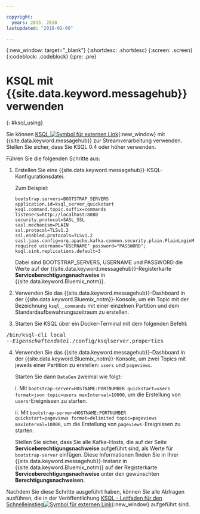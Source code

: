 ```yaml
---

copyright:
  years: 2015, 2018
lastupdated: "2018-02-06"

---
```


{:new_window: target="_blank"}
{:shortdesc: .shortdesc}
{:screen: .screen}
{:codeblock: .codeblock}
{:pre: .pre}

# KSQL mit {{site.data.keyword.messagehub}} verwenden
{: #ksql_using}

Sie können [KSQL ![Symbol für externen Link](../../icons/launch-glyph.svg "Symbol für externen Link")](https://github.com/confluentinc/ksql){:new_window} mit {{site.data.keyword.messagehub}} zur Streamverarbeitung verwenden. Stellen Sie sicher, dass Sie KSQL 0.4 oder höher verwenden. 

Führen Sie die folgenden Schritte aus:

1. Erstellen Sie eine {{site.data.keyword.messagehub}}-KSQL-Konfigurationsdatei.

    Zum Beispiel:
    ```
    bootstrap.servers=BOOTSTRAP_SERVERS
    application.id=ksql_server_quickstart
    ksql.command.topic.suffix=commands
    listeners=http://localhost:8080
    security.protocol=SASL_SSL
    sasl.mechanism=PLAIN
    ssl.protocol=TLSv1.2
    ssl.enabled.protocols=TLSv1.2
    sasl.jaas.config=org.apache.kafka.common.security.plain.PlainLoginModule required username="USERNAME" password="PASSWORD";
    ksql.sink.replications.default=3
    ```
    Dabei sind BOOTSTRAP_SERVERS, USERNAME und PASSWORD die Werte auf der {{site.data.keyword.messagehub}}-Registerkarte **Serviceberechtigungsnachweise** in
{{site.data.keyword.Bluemix_notm}}.

2. Verwenden Sie das {{site.data.keyword.messagehub}}-Dashboard in der {{site.data.keyword.Bluemix_notm}}-Konsole, um ein Topic mit der Bezeichnung <code>ksql__commands</code> mit einer einzelnen Partition und dem Standardaufbewahrungszeitraum zu erstellen.
3. Starten Sie KSQL über ein Docker-Terminal mit dem folgenden Befehl:
<pre class="pre">/bin/ksql-cli local 
--<var class="keyword varname">Eigenschaftendatei</var>./config/ksqlserver.properties
</pre>
4. Verwenden Sie das {{site.data.keyword.messagehub}}-Dashboard in der {{site.data.keyword.Bluemix_notm}}-Konsole, um zwei Topics mit jeweils einer Partition zu erstellen: <code>users</code> und <code>pageviews</code>.

    Starten Sie dann <code>DataGen</code> zweimal wie folgt:
	
    i. Mit <code>bootstrap-server=HOSTNAME:PORTNUMBER quickstart=users format=json topic=users maxInterval=10000</code>, um die Erstellung von <code>users</code>-Ereignissen zu starten.
	
    ii. Mit <code>bootstrap-server=HOSTNAME:PORTNUMBER quickstart=pageviews format=delimited topic=pageviews maxInterval=10000</code>, um die Erstellung von <code>pageviews</code>-Ereignissen zu starten.
	
	Stellen Sie sicher, dass Sie alle Kafka-Hosts, die auf der Seite **Serviceberechtigungsnachweise** aufgeführt sind, als Werte für <code>bootstrap-server</code> einfügen. Diese Informationen finden Sie in Ihrer {{site.data.keyword.messagehub}}-Instanz in {{site.data.keyword.Bluemix_notm}} auf der Registerkarte **Serviceberechtigungsnachweise** unter den gewünschten **Berechtigungsnachweisen**.

Nachdem Sie diese Schritte ausgeführt haben, können Sie alle Abfragen ausführen, die in der Veröffentlichung [KSQL - Leitfaden für den Schnelleinstieg![Symbol für externen Link](../../icons/launch-glyph.svg "Symbol für externen Link")](https://github.com/confluentinc/ksql/tree/0.1.x/docs/quickstart#create-a-stream-and-table){:new_window} aufgeführt sind.

